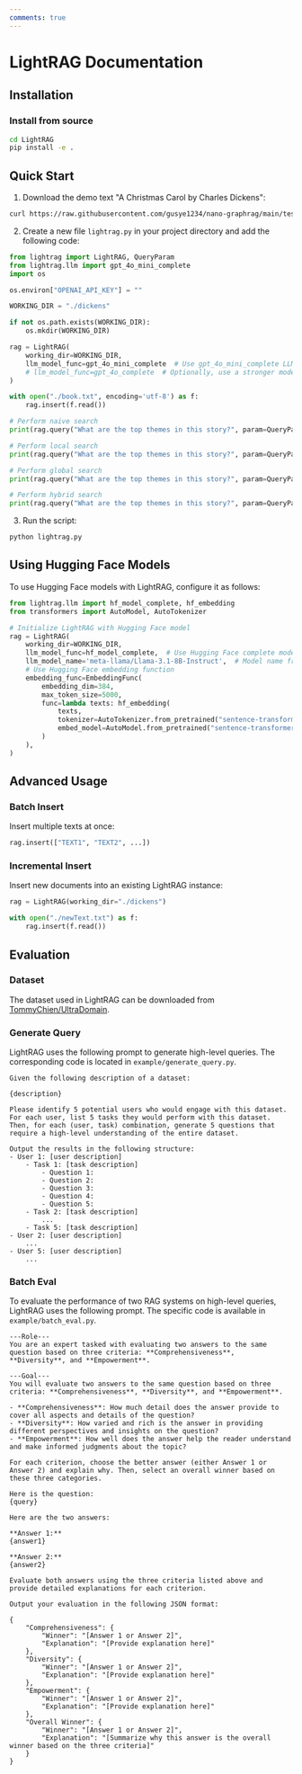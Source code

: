 ```yaml
---
comments: true
---
```


# LightRAG Documentation

## Installation

### Install from source

```bash
cd LightRAG
pip install -e .
```

## Quick Start

1. Download the demo text "A Christmas Carol by Charles Dickens":

```bash
curl https://raw.githubusercontent.com/gusye1234/nano-graphrag/main/tests/mock_data.txt > ./book.txt
```

2. Create a new file `lightrag.py` in your project directory and add the following code:

```python
from lightrag import LightRAG, QueryParam
from lightrag.llm import gpt_4o_mini_complete
import os

os.environ["OPENAI_API_KEY"] = ""

WORKING_DIR = "./dickens"

if not os.path.exists(WORKING_DIR):
    os.mkdir(WORKING_DIR)

rag = LightRAG(
    working_dir=WORKING_DIR,
    llm_model_func=gpt_4o_mini_complete  # Use gpt_4o_mini_complete LLM model
    # llm_model_func=gpt_4o_complete  # Optionally, use a stronger model
)

with open("./book.txt", encoding='utf-8') as f:
    rag.insert(f.read())

# Perform naive search
print(rag.query("What are the top themes in this story?", param=QueryParam(mode="naive")))

# Perform local search
print(rag.query("What are the top themes in this story?", param=QueryParam(mode="local")))

# Perform global search
print(rag.query("What are the top themes in this story?", param=QueryParam(mode="global")))

# Perform hybrid search
print(rag.query("What are the top themes in this story?", param=QueryParam(mode="hybrid")))
```

3. Run the script:

```bash
python lightrag.py
```

## Using Hugging Face Models

To use Hugging Face models with LightRAG, configure it as follows:

```python
from lightrag.llm import hf_model_complete, hf_embedding
from transformers import AutoModel, AutoTokenizer

# Initialize LightRAG with Hugging Face model
rag = LightRAG(
    working_dir=WORKING_DIR,
    llm_model_func=hf_model_complete,  # Use Hugging Face complete model for text generation
    llm_model_name='meta-llama/Llama-3.1-8B-Instruct',  # Model name from Hugging Face
    # Use Hugging Face embedding function
    embedding_func=EmbeddingFunc(
        embedding_dim=384,
        max_token_size=5000,
        func=lambda texts: hf_embedding(
            texts, 
            tokenizer=AutoTokenizer.from_pretrained("sentence-transformers/all-MiniLM-L6-v2"),
            embed_model=AutoModel.from_pretrained("sentence-transformers/all-MiniLM-L6-v2")
        )
    ),
)
```

## Advanced Usage

### Batch Insert

Insert multiple texts at once:

```python
rag.insert(["TEXT1", "TEXT2", ...])
```

### Incremental Insert

Insert new documents into an existing LightRAG instance:

```python
rag = LightRAG(working_dir="./dickens")

with open("./newText.txt") as f:
    rag.insert(f.read())
```

## Evaluation

### Dataset

The dataset used in LightRAG can be downloaded from [TommyChien/UltraDomain](https://huggingface.co/datasets/TommyChien/UltraDomain).

### Generate Query

LightRAG uses the following prompt to generate high-level queries. The corresponding code is located in `example/generate_query.py`.

```
Given the following description of a dataset:

{description}

Please identify 5 potential users who would engage with this dataset. For each user, list 5 tasks they would perform with this dataset. Then, for each (user, task) combination, generate 5 questions that require a high-level understanding of the entire dataset.

Output the results in the following structure:
- User 1: [user description]
    - Task 1: [task description]
        - Question 1:
        - Question 2:
        - Question 3:
        - Question 4:
        - Question 5:
    - Task 2: [task description]
        ...
    - Task 5: [task description]
- User 2: [user description]
    ...
- User 5: [user description]
    ...
```

### Batch Eval

To evaluate the performance of two RAG systems on high-level queries, LightRAG uses the following prompt. The specific code is available in `example/batch_eval.py`.

```
---Role---
You are an expert tasked with evaluating two answers to the same question based on three criteria: **Comprehensiveness**, **Diversity**, and **Empowerment**.

---Goal---
You will evaluate two answers to the same question based on three criteria: **Comprehensiveness**, **Diversity**, and **Empowerment**. 

- **Comprehensiveness**: How much detail does the answer provide to cover all aspects and details of the question?
- **Diversity**: How varied and rich is the answer in providing different perspectives and insights on the question?
- **Empowerment**: How well does the answer help the reader understand and make informed judgments about the topic?

For each criterion, choose the better answer (either Answer 1 or Answer 2) and explain why. Then, select an overall winner based on these three categories.

Here is the question:
{query}

Here are the two answers:

**Answer 1:**
{answer1}

**Answer 2:**
{answer2}

Evaluate both answers using the three criteria listed above and provide detailed explanations for each criterion.

Output your evaluation in the following JSON format:

{
    "Comprehensiveness": {
        "Winner": "[Answer 1 or Answer 2]",
        "Explanation": "[Provide explanation here]"
    },
    "Diversity": {
        "Winner": "[Answer 1 or Answer 2]",
        "Explanation": "[Provide explanation here]"
    },
    "Empowerment": {
        "Winner": "[Answer 1 or Answer 2]",
        "Explanation": "[Provide explanation here]"
    },
    "Overall Winner": {
        "Winner": "[Answer 1 or Answer 2]",
        "Explanation": "[Summarize why this answer is the overall winner based on the three criteria]"
    }
}
```
